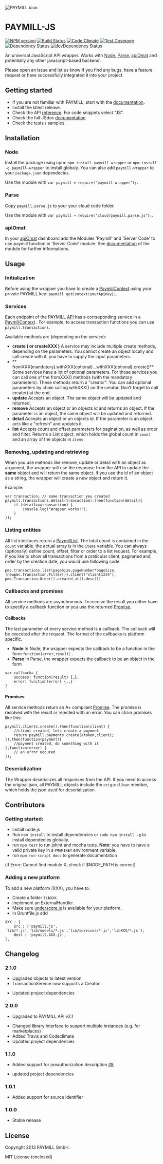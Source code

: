 ![PAYMILL icon](https://static.paymill.com/r/335f99eb3914d517bf392beb1adaf7cccef786b6/img/logo-download_Light.png)
# PAYMILL-JS


[![NPM version](https://badge.fury.io/js/paymill-wrapper.png)](http://badge.fury.io/js/paymill-wrapper)
[![Build Status](https://travis-ci.org/paymill/paymill-js.svg?branch=master)](https://travis-ci.org/paymill/paymill-js)
[![Code Climate](https://codeclimate.com/github/paymill/paymill-js/badges/gpa.svg)](https://codeclimate.com/github/paymill/paymill-js)
[![Test Coverage](https://codeclimate.com/github/paymill/paymill-js/badges/coverage.svg)](https://codeclimate.com/github/paymill/paymill-js)
<br/>
[![Dependency Status](https://david-dm.org/paymill/paymill-js.png)](https://david-dm.org/paymill/paymill-js)
[![devDependency Status](https://david-dm.org/paymill/paymill-js/dev-status.png)](https://david-dm.org/paymill/paymill-js#info=devDependencies)

An universal JavaScript API wrapper. Works with [Node](http://nodejs.org/), [Parse](http://www.parse.com), [apiOmat](http://www.apiomat.com) and potentially any other javascript-based backend.

Please open an issue and let us know if you find any bugs, have a feature request or have successfully integrated it into your project.

## Getting started

- If you are not familiar with PAYMILL, start with the [documentation](https://www.paymill.com/en-gb/documentation-3/).
- Install the latest release.
- Check the API [reference](https://www.paymill.com/en-gb/documentation-3/reference/api-reference/). For code snippets select "JS".
- Check the full JSdoc [documentation](http://paymill.github.io/paymill-js/docs/).
- Check the tests / samples.


## Installation
### Node

Install the package using npm: ``npm install paymill-wrapper`` or ``npm install -g paymill-wrapper`` to install globaly. You can also add ``paymill-wrapper`` to your ``package.json`` dependecies.

Use the module with ``var paymill = require("paymill-wrapper");``.

### Parse

Copy ``paymill.parse.js`` to your your cloud code folder.

Use the module with ``var paymill = require("cloud/paymill.parse.js");``.

### apiOmat

In your [apiOmat](http://www.apiomat.com) dashboard add the Modules 'Paymill' and 'Server Code' to use paymill function in 'Server Code' module.
See [documentation](http://www.apiomat.com/docs/modules/paymill-module/) of the module for further informations.

## Usage

### Initialization 
Before using the wrapper you have to create a [PaymillContext](http://paymill.github.io/paymill-js/docs/PaymillContext.html) using your private PAYMILL key: ``paymill.getContext(yourApiKey);``.

### Services

Each endpoint of the PAYMILL [API](https://www.paymill.com/en-gb/documentation-3/reference/api-reference/) has a corrseponding service in a [PaymillContext](http://paymill.github.io/paymill-js/docs/PaymillContext.html) . For example, to access transaction functions you can use ``paymill.transactions``.

Available methods are (depending on the service):

- **create ( or createXXX )**
A service may include multiple create methods, depending on the parameters. You cannot create an object locally and call create with it, you have to supply the input parameters.
- ** fromXXX(mandatory).withXXX(optional)...withXXX(optional).create()**
Some services have a lot of optional parameters. For those services you can call one of the fromXXX() methods (with the mandatory parameters). These methods return a "creator". You can add optional parameters by chain calling withXXX() on the creator. Don't forget to call create() at the end.
- **update**
Accepts an object. The same object will be updated and returned.
- **remove**
Accepts an object or an objects id and returns an object. If the parameter is an object, the same object will be updated and returned.
- **detail**
Accepts an object or an objects id. If the parameter is an object, acts like a "refresh" and updates it.
- **list**
Accepts count and offset parameters for pagination, as well as order and filter. Returns a List object, which holds the global count in ``count`` and an array of the objects in
``items``


### Removing, updating and retrieving

When you use methods like remove, update or detail with an object as argument, the wrapper will use the response from the API to update the **same** object and will return the same object. If you use the id of an object as a string, the wrapper will create a new object and return it.

Example:

```
var transaction; // some transaction you created
paymill.transactions.detail(transaction).then(function(detail){
	if (detail===transaction) {
		console.log("Wrapper works!");
	}
});
```
### Listing entities

All list interfaces return a [PaymillList](http://paymill.github.io/paymill-js/docs/PaymillList.html). The total count is contained in the ``` count ``` variable, the actual array is in the ``` items ``` variable. You can always (optionally) define count, offset, filter or order to a list request. For example, if you like to show all transactions from a praticular client, paginated and order by the creation date, you would use following code:

``` 
pmc.transactions.list(pageSize,pageNumber*pageSize,
(newpmc.Transaction.Filter()).client("client1234"),
pmc.Transaction.Order().created_at().desc())
```

### Callbacks and promises

All service methods are asynchronous. To receive the result you either have to specify a callback function or you use the returned [Promise](http://promises-aplus.github.io/promises-spec/).
#### Callbacks
The last parameter of every service method is a callback. The callback will be executed after the request. The format of the callbacks is platform specific.

- **Node** 
In Node, the wrapper expects the callback to be a function in the form ``function(error,result)`` .
- **Parse**
In Parse, the wrapper expects the callback to be an object in the form 

```
var callback= {
	success: function(result) {…},
	error: function(error) {..}
}
```
#### Promises
All service methods return an A+ compliant [Promise](http://promises-aplus.github.io/promises-spec/). The promise is resolved with the result or rejected with an error. You can chain promises like this:

```
paymill.clients.create().then(function(client) {
	//client created, lets create a payment
	return paymill.payments.create(atoken,client);
}).then(function(payment){
	//payment created, do something with it
},function(error) {
	// an error occured
});
```

### Deserialization
The Wrapper deserializes all responses from the API. If you need to access the original json, all PAYMILL objects include the ``originalJson`` member, which holds the json used for deserialization.


## Contributors
### Getting started:

- Install node.js
- Run ``npm install`` to install dependencies or ``sudo npm install -g`` to install dependecies globally.
- run ``npm test`` to run jshint and mocha tests. **Note:** you have to have a valid private key in a ``PMAPIKEY`` environment variable.
- run ``npm run-script docs`` to generate documentation

(if Error: Cannot find module X, check if $NODE_PATH is correct)

### Adding a new platform
To add a new platform (XXX), you have to:

- Create a folder ``libXXX``. 
- Implement an ExternalHandler. 
- Make sure [underscore.js](http://underscorejs.org/) is available for your platform.
- In Gruntfile.js add 

```
XXX : {
	src : ['paymill.js', 'lib/*.js','lib/models/*.js','lib/services/*.js','libXXX/*.js'],
	dest : 'paymill.XXX.js',
},
```

## Changelog

### 2.1.0
+ Upgraded objects to latest version
+ TransactionService now supports a Creator.
* Updated project dependencies

### 2.0.0
+ Upgraded to PAYMILL API v2.1
* Changed library interface to support multiple instances (e.g. for marketplaces)
* Added Travis and Codeclimate
* Updated project dependencies

### 1.1.0
+ Added support for preauthorization description [#8](https://github.com/paymill/paymill-js/issues/8)
* updated project dependencies

### 1.0.1
+ Added support for source identifier

### 1.0.0
* Stable release

## License

Copyright 2013 PAYMILL GmbH.

MIT License (enclosed)
